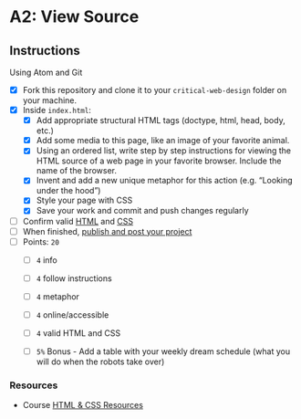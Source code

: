 # A2: View Source


## Instructions

Using Atom and Git

- [X] Fork this repository and clone it to your `critical-web-design` folder on your machine.
- [X] Inside `index.html`:
  - [X] Add appropriate structural HTML tags (doctype, html, head, body, etc.)
  - [X] Add some media to this page, like an image of your favorite animal.
  - [X] Using an ordered list, write step by step instructions for viewing the HTML source of a web page in your favorite browser. Include the name of the browser.
  - [X] Invent and add a new unique metaphor for this action (e.g. “Looking under the hood”)
  - [X] Style your page with CSS
  - [X] Save your work and commit and push changes regularly
- [ ] Confirm valid [HTML](https://validator.w3.org/) and [CSS](https://jigsaw.w3.org/css-validator/)
- [ ] When finished, [publish and post your project](https://docs.google.com/document/d/17U_zmzM_eML_qkG0PaOdDRcEk3YEmbiQ1TyNnbAM08k/edit)
- [ ] Points: `20`
  - [ ] `4` info
  - [ ] `4` follow instructions
  - [ ] `4` metaphor
  - [ ] `4` online/accessible
  - [ ] `4` valid HTML and CSS
  - [ ] `5%` Bonus - Add a table with your weekly dream schedule (what you will do when the robots take over)



### Resources

- Course [HTML & CSS Resources](https://github.com/omundy/critical-web-design/blob/master/README.md#html--css)
